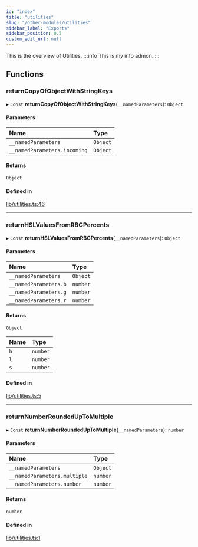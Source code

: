 ```yaml
---
id: "index"
title: "utilities"
slug: "/other-modules/utilities"
sidebar_label: "Exports"
sidebar_position: 0.5
custom_edit_url: null
---
```


This is the overview of Utilities.
:::info
This is my info admon.
:::

## Functions

### returnCopyOfObjectWithStringKeys

▸ `Const` **returnCopyOfObjectWithStringKeys**(`__namedParameters`): `Object`

#### Parameters

| Name | Type |
| :------ | :------ |
| `__namedParameters` | `Object` |
| `__namedParameters.incoming` | `Object` |

#### Returns

`Object`

#### Defined in

[lib/utilities.ts:46](https://github.com/jamesTbaker/jbkr/blob/4cc3136/modules/utilities/src/lib/utilities.ts#L46)

___

### returnHSLValuesFromRBGPercents

▸ `Const` **returnHSLValuesFromRBGPercents**(`__namedParameters`): `Object`

#### Parameters

| Name | Type |
| :------ | :------ |
| `__namedParameters` | `Object` |
| `__namedParameters.b` | `number` |
| `__namedParameters.g` | `number` |
| `__namedParameters.r` | `number` |

#### Returns

`Object`

| Name | Type |
| :------ | :------ |
| `h` | `number` |
| `l` | `number` |
| `s` | `number` |

#### Defined in

[lib/utilities.ts:5](https://github.com/jamesTbaker/jbkr/blob/4cc3136/modules/utilities/src/lib/utilities.ts#L5)

___

### returnNumberRoundedUpToMultiple

▸ `Const` **returnNumberRoundedUpToMultiple**(`__namedParameters`): `number`

#### Parameters

| Name | Type |
| :------ | :------ |
| `__namedParameters` | `Object` |
| `__namedParameters.multiple` | `number` |
| `__namedParameters.number` | `number` |

#### Returns

`number`

#### Defined in

[lib/utilities.ts:1](https://github.com/jamesTbaker/jbkr/blob/4cc3136/modules/utilities/src/lib/utilities.ts#L1)
